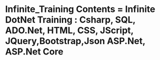 # Infinite_Training Contents = Infinite DotNet Training : Csharp, SQL, ADO.Net, HTML, CSS, JScript, JQuery,Bootstrap,Json ASP.Net, ASP.Net Core
